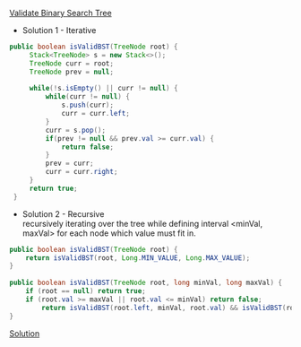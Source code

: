    [Validate Binary Search Tree](https://leetcode.com/problems/validate-binary-search-tree/description/)
   * Solution 1 - Iterative
   ```java
   public boolean isValidBST(TreeNode root) {
        Stack<TreeNode> s = new Stack<>();
        TreeNode curr = root;
        TreeNode prev = null;
        
        while(!s.isEmpty() || curr != null) {
            while(curr != null) {
                s.push(curr);
                curr = curr.left;
            }
            curr = s.pop();
            if(prev != null && prev.val >= curr.val) {
                return false;
            }
            prev = curr;
            curr = curr.right;
        }
        return true;
    }
```
    
* Solution 2 - Recursive <br>
recursively iterating over the tree while defining interval <minVal, maxVal> for each node which value must fit in.
```java
public boolean isValidBST(TreeNode root) {
    return isValidBST(root, Long.MIN_VALUE, Long.MAX_VALUE);
}
    
public boolean isValidBST(TreeNode root, long minVal, long maxVal) {
    if (root == null) return true;
    if (root.val >= maxVal || root.val <= minVal) return false;
        return isValidBST(root.left, minVal, root.val) && isValidBST(root.right, root.val, maxVal);
}
```
[Solution](http://www.jiuzhang.com/solutions/validate-binary-search-tree/)
